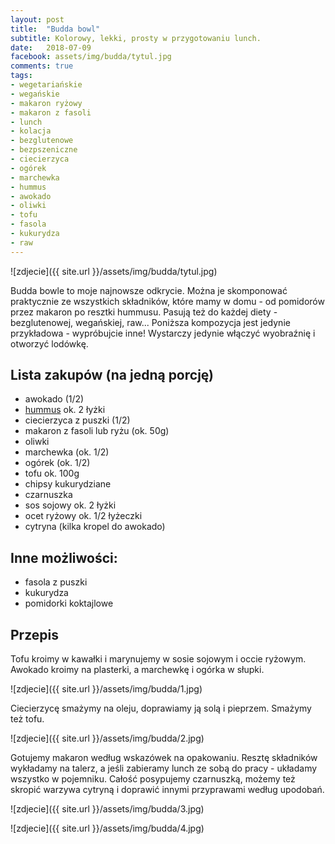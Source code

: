 ```yaml
---
layout: post
title:  "Budda bowl"
subtitle: Kolorowy, lekki, prosty w przygotowaniu lunch.
date:   2018-07-09
facebook: assets/img/budda/tytul.jpg
comments: true
tags:
- wegetariańskie
- wegańskie
- makaron ryżowy
- makaron z fasoli
- lunch
- kolacja
- bezglutenowe
- bezpszeniczne
- ciecierzyca
- ogórek
- marchewka
- hummus
- awokado
- oliwki
- tofu
- fasola
- kukurydza
- raw
---
```


![zdjecie]({{ site.url }}/assets/img/budda/tytul.jpg)

Budda bowle to moje najnowsze odkrycie. Można je skomponować praktycznie ze wszystkich składników, które mamy w domu - od pomidorów przez makaron po resztki hummusu. Pasują też do każdej diety - bezglutenowej, wegańskiej, raw... Poniższa kompozycja jest jedynie przykładowa - wypróbujcie inne! Wystarczy jedynie włączyć wyobraźnię i otworzyć lodówkę. 

## Lista zakupów (na jedną porcję)
* awokado (1/2)
* [hummus](http://pokarmlove.com.pl/hummus/) ok. 2 łyżki
* ciecierzyca z puszki (1/2)
* makaron z fasoli lub ryżu (ok. 50g)
* oliwki
* marchewka (ok. 1/2)
* ogórek (ok. 1/2)
* tofu ok. 100g
* chipsy kukurydziane
* czarnuszka
* sos sojowy ok. 2 łyżki
* ocet ryżowy ok. 1/2 łyżeczki
* cytryna (kilka kropel do awokado)

## Inne możliwości:
* fasola z puszki
* kukurydza
* pomidorki koktajlowe

## Przepis

Tofu kroimy w kawałki i marynujemy w sosie sojowym i occie ryżowym. Awokado kroimy na plasterki, a marchewkę i ogórka w słupki.


![zdjecie]({{ site.url }}/assets/img/budda/1.jpg)


Ciecierzycę smażymy na oleju, doprawiamy ją solą i pieprzem. Smażymy też tofu.


![zdjecie]({{ site.url }}/assets/img/budda/2.jpg)


Gotujemy makaron według wskazówek na opakowaniu. Resztę składników wykładamy na talerz, a jeśli zabieramy lunch ze sobą do pracy - układamy wszystko w pojemniku. Całość posypujemy czarnuszką, możemy też skropić warzywa cytryną i doprawić innymi przyprawami według upodobań.


![zdjecie]({{ site.url }}/assets/img/budda/3.jpg)

![zdjecie]({{ site.url }}/assets/img/budda/4.jpg)

